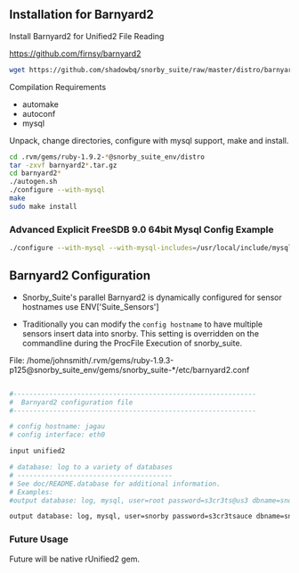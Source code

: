 ## Installation for Barnyard2

Install Barnyard2 for Unified2 File Reading

https://github.com/firnsy/barnyard2

```bash
wget https://github.com/shadowbq/snorby_suite/raw/master/distro/barnyard2-1.10-beta-2.tar.gz
```

Compilation Requirements

* automake
* autoconf
* mysql

Unpack, change directories, configure with mysql support, make and install. 

```bash
cd .rvm/gems/ruby-1.9.2-*@snorby_suite_env/distro
tar -zxvf barnyard2*.tar.gz
cd barnyard2*
./autogen.sh
./configure --with-mysql
make
sudo make install
```

### Advanced Explicit FreeSDB 9.0 64bit Mysql Config Example

```bash
./configure --with-mysql --with-mysql-includes=/usr/local/include/mysql --with-mysql-libraries=/usr/local/lib/mysql --prefix=/usr/local --mandir=/usr/local/man --infodir=/usr/local/info/ --build=amd64-portbld-freebsd9.0
```


## Barnyard2 Configuration

* Snorby_Suite's parallel Barnyard2 is dynamically configured for sensor hostnames use ENV['Suite_Sensors']

* Traditionally you can modify the `config hostname` to have multiple sensors insert data into snorby. This setting is overridden on the commandline during the ProcFile Execution of snorby_suite.

File: /home/johnsmith/.rvm/gems/ruby-1.9.3-p125@snorby_suite_env/gems/snorby_suite-*/etc/barnyard2.conf

```bash

#-------------------------------------------------------------
#  Barnyard2 configuration file
#-------------------------------------------------------------

# config hostname: jagau 
# config interface: eth0

input unified2

# database: log to a variety of databases
# ---------------------------------------
# See doc/README.database for additional information.
# Examples:
#output database: log, mysql, user=root password=s3cr3ts@us3 dbname=snorby_development host=localhost

output database: log, mysql, user=snorby password=s3cr3tsauce dbname=snorby host=localhost
```


### Future Usage

Future will be native rUnified2 gem.

